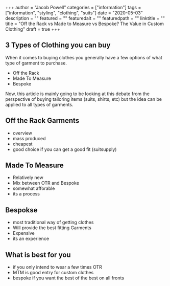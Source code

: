+++
author = "Jacob Powell"
categories = ["information"]
tags = ["information", "styling", "clothing", "suits"]
date = "2020-05-03"
description = ""
featured = ""
featuredalt = ""
featuredpath = ""
linktitle = ""
title = "Off the Rack vs Made to Measure vs Bespoke? The Value in Custom Clothing"
draft = true
+++

## 3 Types of Clothing you can buy

When it comes to buying clothes you generally have a few options of what type of garment to purchase.

* Off the Rack
* Made To Measure
* Bespoke

Now, this article is mainly going to be looking at this debate from the perspective of buying tailoring items (suits, shirts, etc) but the idea can be applied to all types of garments.

## Off the Rack Garments

* overview
* mass produced
* cheapest
* good choice if you can get a good fit (suitsupply)

## Made To Measure

* Relatively new
* Mix between OTR and Bespoke
* somewhat afforable
* its a process

## Bespokse

* most traditional way of getting clothes
* Will provide the best fitting Garments
* Expensive
* its an experience

## What is best for you

* if you only intend to wear a few times OTR
* MTM is good entry for custom clothes
* bespoke if you want the best of the best on all fronts
